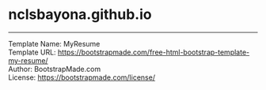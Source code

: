 # nclsbayona.github.io
---
Template Name: MyResume \
Template URL: https://bootstrapmade.com/free-html-bootstrap-template-my-resume/ \
Author: BootstrapMade.com \
License: https://bootstrapmade.com/license/
